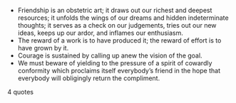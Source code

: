  - Friendship is an obstetric art; it draws out our richest and deepest resources; it unfolds the wings of our dreams and hidden indeterminate thoughts; it serves as a check on our judgements, tries out our new ideas, keeps up our ardor, and inflames our enthusiasm.
 - The reward of a work is to have produced it; the reward of effort is to have grown by it.
 - Courage is sustained by calling up anew the vision of the goal.
 - We must beware of yielding to the pressure of a spirit of cowardly conformity which proclaims itself everybody’s friend in the hope that everybody will obligingly return the compliment.

4 quotes